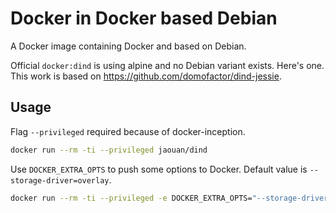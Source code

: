 # Docker in Docker based Debian

A Docker image containing Docker and based on Debian.

Official `docker:dind` is using alpine and no Debian variant exists. Here's one.
This work is based on https://github.com/domofactor/dind-jessie.

## Usage
Flag `--privileged` required because of docker-inception.
```bash
docker run --rm -ti --privileged jaouan/dind
```

Use `DOCKER_EXTRA_OPTS` to push some options to Docker.
Default value is `--storage-driver=overlay`.
```bash
docker run --rm -ti --privileged -e DOCKER_EXTRA_OPTS="--storage-driver=overlay --insecure-registry=http://my-own-registry" jaouan/dind
```
